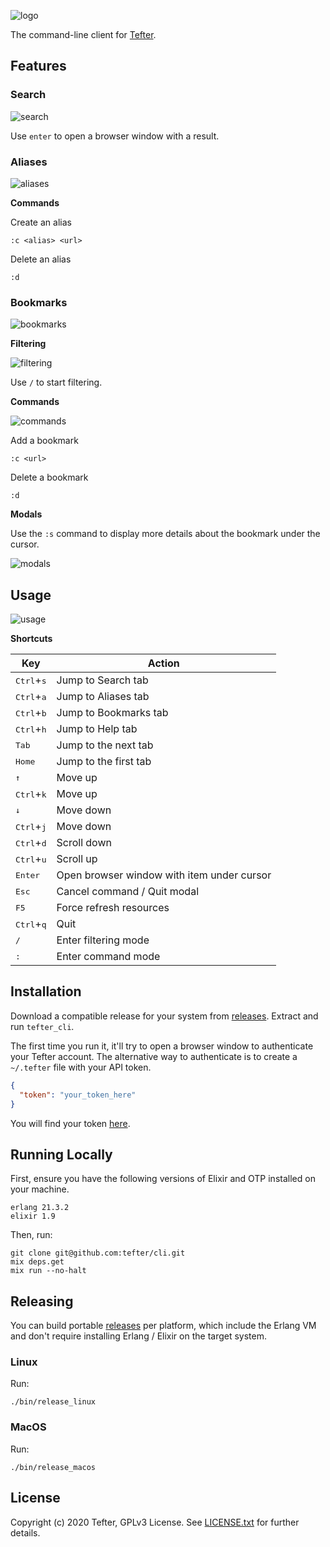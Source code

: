 ![logo](https://i.imgur.com/58c5csa.png)

The command-line client for [Tefter](https://tefter.io).

## Features

### Search

![search](https://i.imgur.com/y6KtJ2g.png)

Use `enter` to open a browser window with a result.

### Aliases

![aliases](https://i.imgur.com/LB6LbHP.png)

**Commands**

Create an alias

```
:c <alias> <url>
```

Delete an alias

```
:d
```

### Bookmarks

![bookmarks](https://i.imgur.com/kVvM4kN.png)

**Filtering**

![filtering](https://i.imgur.com/LCWynDP.png)

Use `/` to start filtering.

**Commands**

![commands](https://i.imgur.com/6arscF3.png)

Add a bookmark

```
:c <url>
```

Delete a bookmark

```
:d
```

**Modals**

Use the `:s` command to display more details about the bookmark under the cursor.

![modals](https://i.imgur.com/p5YIIza.png)

## Usage

![usage](https://i.imgur.com/dGbncJY.png)

**Shortcuts**

Key|Action
----|------|
<kbd>Ctrl</kbd>+<kbd>s</kbd>|Jump to Search tab
<kbd>Ctrl</kbd>+<kbd>a</kbd>|Jump to Aliases tab
<kbd>Ctrl</kbd>+<kbd>b</kbd>|Jump to Bookmarks tab
<kbd>Ctrl</kbd>+<kbd>h</kbd>|Jump to Help tab
<kbd>Tab</kbd>|Jump to the next tab
<kbd>Home</kbd>|Jump to the first tab
<kbd>↑</kbd>|Move up
<kbd>Ctrl</kbd>+<kbd>k</kbd>|Move up
<kbd>↓</kbd>|Move down
<kbd>Ctrl</kbd>+<kbd>j</kbd>|Move down
<kbd>Ctrl</kbd>+<kbd>d</kbd>|Scroll down
<kbd>Ctrl</kbd>+<kbd>u</kbd>|Scroll up
<kbd>Enter</kbd>| Open browser window with item under cursor
<kbd>Esc</kbd>|Cancel command / Quit modal
<kbd>F5</kbd>|Force refresh resources|
<kbd>Ctrl</kbd>+<kbd>q</kbd>|Quit
<kbd>/</kbd>|Enter filtering mode
<kbd>:</kbd>|Enter command mode

## Installation

Download a compatible release for your system from [releases](https://github.com/tefter/cli/releases).
Extract and run `tefter_cli`.

The first time you run it, it'll try to open a browser window to authenticate your Tefter account.
The alternative way to authenticate is to create a `~/.tefter` file with your API token.

```json
{
  "token": "your_token_here"
}
```

You will find your token [here](https://tefter.io/users/edit).

## Running Locally

First, ensure you have the following versions of Elixir and OTP installed on your machine.

```
erlang 21.3.2
elixir 1.9
```

Then, run:

```shell
git clone git@github.com:tefter/cli.git
mix deps.get
mix run --no-halt
```

## Releasing

You can build portable [releases](https://hexdocs.pm/mix/Mix.Tasks.Release.html) per platform,
which include the Erlang VM and don't require installing Erlang / Elixir on the target system.

### Linux

Run:

```shell
./bin/release_linux
```

### MacOS

Run:

```shell
./bin/release_macos
```

## License

Copyright (c) 2020 Tefter, GPLv3 License.
See [LICENSE.txt](https://github.com/tefter/cli/blob/master/LICENSE) for further details.
